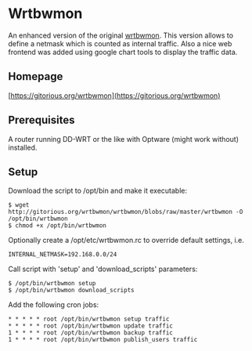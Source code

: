 # Wrtbwmon

An enhanced version of the original [wrtbwmon](http://code.google.com/p/wrtbwmon/).
This version allows to define a netmask which is counted as internal traffic.
Also a nice web frontend was added using google chart tools to display the traffic data.

## Homepage
[https://gitorious.org/wrtbwmon](https://gitorious.org/wrtbwmon)


## Prerequisites
A router running DD-WRT or the like with Optware (might work without) installed.


## Setup

Download the script to /opt/bin and make it executable:

```
$ wget http://gitorious.org/wrtbwmon/wrtbwmon/blobs/raw/master/wrtbwmon -O /opt/bin/wrtbwmon
$ chmod +x /opt/bin/wrtbwmon
```


Optionally create a /opt/etc/wrtbwmon.rc to override default settings, i.e.

```
INTERNAL_NETMASK=192.168.0.0/24
```


Call script with 'setup' and 'download_scripts' parameters:

```
$ /opt/bin/wrtbwmon setup
$ /opt/bin/wrtbwmon download_scripts
```


Add the following cron jobs:

```
* * * * * root /opt/bin/wrtbwmon setup traffic
* * * * * root /opt/bin/wrtbwmon update traffic
1 * * * * root /opt/bin/wrtbwmon backup traffic
1 * * * * root /opt/bin/wrtbwmon publish_users traffic
```
